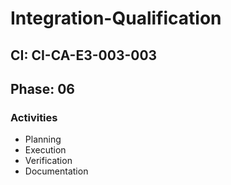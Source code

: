 # Integration-Qualification

## CI: CI-CA-E3-003-003
## Phase: 06

### Activities
- Planning
- Execution
- Verification
- Documentation
